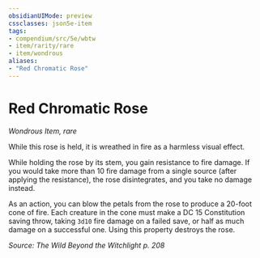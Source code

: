 ```yaml
---
obsidianUIMode: preview
cssclasses: json5e-item
tags:
- compendium/src/5e/wbtw
- item/rarity/rare
- item/wondrous
aliases: 
- "Red Chromatic Rose"
---
```

# Red Chromatic Rose
*Wondrous Item, rare*  


While this rose is held, it is wreathed in fire as a harmless visual effect.

While holding the rose by its stem, you gain resistance to fire damage. If you would take more than 10 fire damage from a single source (after applying the resistance), the rose disintegrates, and you take no damage instead.

As an action, you can blow the petals from the rose to produce a 20-foot cone of fire. Each creature in the cone must make a DC 15 Constitution saving throw, taking `3d10` fire damage on a failed save, or half as much damage on a successful one. Using this property destroys the rose.

*Source: The Wild Beyond the Witchlight p. 208*